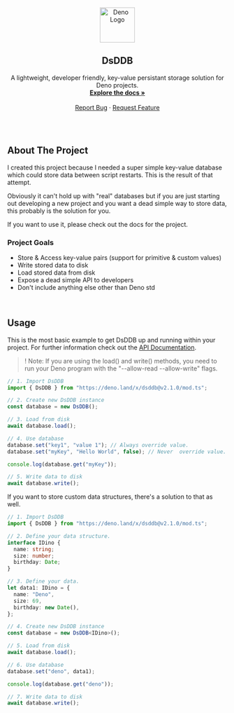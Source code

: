 <!-- PROJECT LOGO -->
<br />
<p align="center">
  <a href="https://github.com/MaximilianHeidenreich/DsDDB">
    <img src="https://deno.land/logo.svg" alt="Deno Logo" width="80" height="80">
  </a>

<h2 align="center">DsDDB</h2>

<p align="center">
    A lightweight, developer friendly, key-value persistant storage solution for Deno projects</a>.
    <br />
    <a href="https://doc.deno.land/https/deno.land/x/dsddb/mod.ts"><strong>Explore the docs »</strong></a>
    <br />
    <br />
    <a href="https://github.com/MaximilianHeidenreich/DsDDB/issues">Report Bug</a>
    ·
    <a href="https://github.com/MaximilianHeidenreich/DsDDB/issues">Request Feature</a>
  </p>
</p>

<br><br>

<!-- ABOUT THE PROJECT -->

## About The Project

I created this project because I needed a super simple key-value database which
could store data between script restarts. This is the result of that attempt.

Obviously it can't hold up with "real" databases but if you are just starting
out developing a new project and you want a dead simple way to store data, this
probably is the solution for you.

If you want to use it, please check out the docs for the project.

### Project Goals

- Store & Access key-value pairs (support for primitive & custom values)
- Write stored data to disk
- Load stored data from disk
- Expose a dead simple API to developers
- Don't include anything else other than Deno std

<br>

<!-- USAGE -->

## Usage

This is the most basic example to get DsDDB up and running within your project.
For further information check out the
[API Documentation](https://doc.deno.land/https/deno.land/x/dsddb/mod.ts).

> ! Note: If you are using the load() and write() methods, you need to run your
> Deno program with the "--allow-read --allow-write" flags.

```TypeScript
// 1. Import DsDDB
import { DsDDB } from "https://deno.land/x/dsddb@v2.1.0/mod.ts";

// 2. Create new DsDDB instance
const database = new DsDDB();

// 3. Load from disk
await database.load();

// 4. Use database
database.set("key1", "value 1"); // Always override value.
database.set("myKey", "Hello World", false); // Never  override value.

console.log(database.get("myKey"));

// 5. Write data to disk
await database.write();
```

If you want to store custom data structures, there's a solution to that as well.

```TypeScript
// 1. Import DsDDB
import { DsDDB } from "https://deno.land/x/dsddb@v2.1.0/mod.ts";

// 2. Define your data structure.
interface IDino {
  name: string;
  size: number;
  birthday: Date;
}

// 3. Define your data.
let data1: IDino = {
  name: "Deno",
  size: 69,
  birthday: new Date(),
};

// 4. Create new DsDDB instance
const database = new DsDDB<IDino>();

// 5. Load from disk
await database.load();

// 6. Use database
database.set("deno", data1);

console.log(database.get("deno"));

// 7. Write data to disk
await database.write();
```
